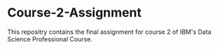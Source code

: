 # Course-2-Assignment
This repositry contains the final assignment for course 2 of IBM's Data Science Professional Course. 
